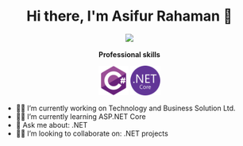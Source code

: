 <h1 align="center">Hi there, I'm Asifur Rahaman 👋</h1>

<p align="center">
 <a href="https://linkedin.com/in/asiiifur/" target="_blank">
  <img src="https://img.icons8.com/fluent/60/000000/linkedin.png" />
 </a>
</p>

<p align="center"> 
 <strong>
  Professional skills
  </strong>
</p>

<p align="center"> 
  <img src="https://raw.githubusercontent.com/devicons/devicon/master/icons/csharp/csharp-original.svg" alt="csharp" width="60" height="60" />
  <img src="https://raw.githubusercontent.com/devicons/devicon/master/icons/dotnetcore/dotnetcore-original.svg" alt="dotnet" width="60" height="60" />

</p>


- 🦸🏻 I’m currently working on Technology and Business Solution Ltd.                                                                            
- 🦸🏻 I’m currently learning ASP.NET Core
-  💬 Ask me about: .NET
- 🦸🏻 I’m looking to collaborate on: .NET projects

</br>







